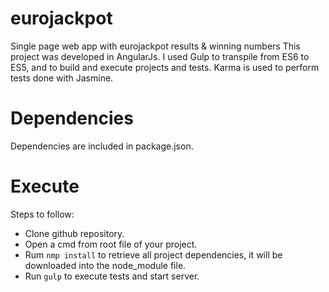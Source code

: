 # eurojackpot
Single page web app with eurojackpot results &amp; winning numbers
This project was developed in AngularJs. I used Gulp to transpile from ES6 to ES5, and to build and execute projects and tests. Karma is used to perform tests done with Jasmine.

# Dependencies
Dependencies are included in package.json.

# Execute
Steps to follow:
* Clone github repository.
* Open a cmd from root file of your project.
* Rum `nmp install` to retrieve all project dependencies, it will be downloaded into the node_module file.
* Run `gulp` to execute tests and start server.
